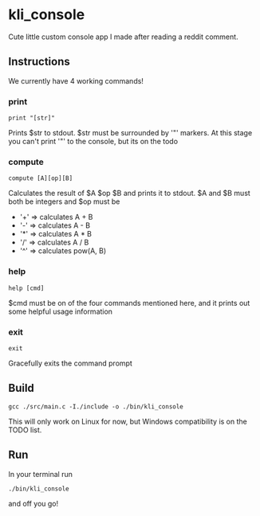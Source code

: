 # kli_console
Cute little custom console app I made after reading a reddit comment.

## Instructions
We currently have 4 working commands!

### print
    print "[str]"
Prints $str to stdout. $str must be surrounded by '"' markers. At this stage you can't print '"' to the console, but its on the todo

### compute
    compute [A][op][B]
Calculates the result of $A $op $B and prints it to stdout. $A and $B must both be integers and $op must be
    
- '+' => calculates A + B
- '-' => calculates A - B
- '\*' => calculates A \* B
- '/' => calculates A / B
- '^' => calculates pow(A, B)

### help
    help [cmd]
$cmd must be on of the four commands mentioned here, and it prints out some helpful usage information

### exit
    exit
Gracefully exits the command prompt

## Build
    gcc ./src/main.c -I./include -o ./bin/kli_console
This will only work on Linux for now, but Windows compatibility is on the TODO list.

## Run
In your terminal run
    
    ./bin/kli_console

and off you go!
